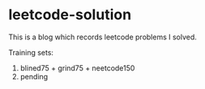 # leetcode-solution

This is a blog which records leetcode problems I solved.

Training sets:

1. blined75 + grind75 + neetcode150
2. pending
